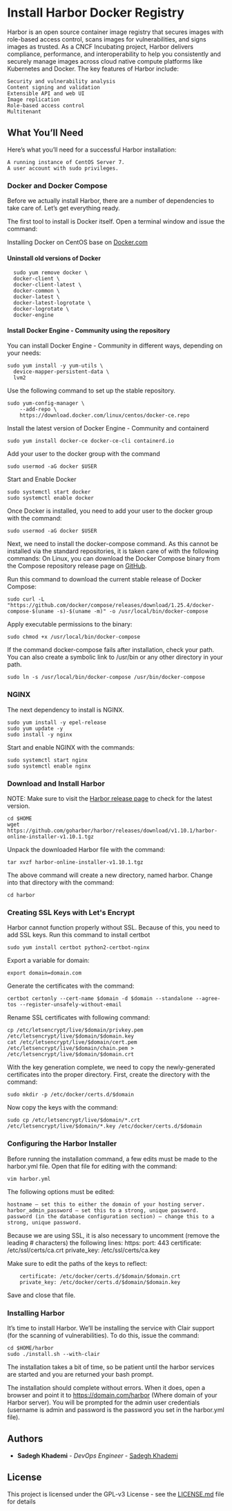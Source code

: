 # Install Harbor Docker Registry
Harbor is an open source container image registry that secures images with role-based access control, scans images for vulnerabilities, and signs images as trusted. As a CNCF Incubating project, Harbor delivers compliance, performance, and interoperability to help you consistently and securely manage images across cloud native compute platforms like Kubernetes and Docker. 
The key features of Harbor include:

    Security and vulnerability analysis
    Content signing and validation
    Extensible API and web UI
    Image replication
    Role-based access control
    Multitenant
    
## What You’ll Need

Here’s what you’ll need for a successful Harbor installation:

    A running instance of CentOS Server 7.
    A user account with sudo privileges.
    
### Docker and Docker Compose

Before we actually install Harbor, there are a number of dependencies to take care of. Let’s get everything ready.

The first tool to install is Docker itself. Open a terminal window and issue the command:

Installing Docker on CentOS base on [Docker.com](https://docs.docker.com/install/linux/docker-ce/centos/)

#### Uninstall old versions of Docker
```
  sudo yum remove docker \
  docker-client \
  docker-client-latest \
  docker-common \
  docker-latest \
  docker-latest-logrotate \
  docker-logrotate \
  docker-engine
```
#### Install Docker Engine - Community using the repository

You can install Docker Engine - Community in different ways, depending on your needs:
```
sudo yum install -y yum-utils \
  device-mapper-persistent-data \
  lvm2

```
Use the following command to set up the stable repository.
```
sudo yum-config-manager \
    --add-repo \
    https://download.docker.com/linux/centos/docker-ce.repo
```
Install the latest version of Docker Engine - Community and containerd
```
sudo yum install docker-ce docker-ce-cli containerd.io
```
Add your user to the docker group with the command
```
sudo usermod -aG docker $USER
```
Start and Enable Docker 
```
sudo systemctl start docker
sudo systemctl enable docker
```


Once Docker is installed, you need to add your user to the docker group with the command:

```
sudo usermod -aG docker $USER
```

Next, we need to install the docker-compose command. As this cannot be installed via the standard repositories, it is taken care of with the following commands:
On Linux, you can download the Docker Compose binary from the Compose repository release page on [GitHub](https://github.com/docker/compose/releases).

Run this command to download the current stable release of Docker Compose:
```
sudo curl -L "https://github.com/docker/compose/releases/download/1.25.4/docker-compose-$(uname -s)-$(uname -m)" -o /usr/local/bin/docker-compose
```
Apply executable permissions to the binary:

```
sudo chmod +x /usr/local/bin/docker-compose
```
If the command docker-compose fails after installation, check your path. You can also create a symbolic link to /usr/bin or any other directory in your path.
```
sudo ln -s /usr/local/bin/docker-compose /usr/bin/docker-compose
```
### NGINX

The next dependency to install is NGINX.
```
sudo yum install -y epel-release
sudo yum update -y
sudo install -y nginx 
```
Start and enable NGINX with the commands:
```
sudo systemctl start nginx
sudo systemctl enable nginx
```
### Download and Install Harbor
NOTE: Make sure to visit the [Harbor release page](https://github.com/goharbor/harbor/releases) to check for the latest version.
 
```
cd $HOME 
wget https://github.com/goharbor/harbor/releases/download/v1.10.1/harbor-online-installer-v1.10.1.tgz
```
Unpack the downloaded Harbor file with the command:
```
tar xvzf harbor-online-installer-v1.10.1.tgz
```
The above command will create a new directory, named harbor. Change into that directory with the command:
```
cd harbor
```
### Creating SSL Keys with Let's Encrypt
Harbor cannot function properly without SSL. Because of this, you need to add SSL keys.
Run this command to install certbot
```
sudo yum install certbot python2-certbot-nginx
```
Export a variable for domain:
```
export domain=domain.com
```
Generate the certificates with the command:
```
certbot certonly --cert-name $domain -d $domain --standalone --agree-tos --register-unsafely-without-email
```
Rename SSL certificates with following command:
```
cp /etc/letsencrypt/live/$domain/privkey.pem /etc/letsencrypt/live/$domain/$domain.key
cat /etc/letsencrypt/live/$domain/cert.pem /etc/letsencrypt/live/$domain/chain.pem > /etc/letsencrypt/live/$domain/$domain.crt
```
With the key generation complete, we need to copy the newly-generated certificates into the proper directory. First, create the directory with the command:
```
sudo mkdir -p /etc/docker/certs.d/$domain
```
Now copy the keys with the command:
```
sudo cp /etc/letsencrypt/live/$domain/*.crt /etc/letsencrypt/live/$domain/*.key /etc/docker/certs.d/$domain
```

### Configuring the Harbor Installer
Before running the installation command, a few edits must be made to the harbor.yml file. Open that file for editing with the command:
```
vim harbor.yml
```
The following options must be edited:

    hostname — set this to either the domain of your hosting server.
    harbor_admin_password — set this to a strong, unique password.
    password (in the database configuration section) — change this to a strong, unique password.

Because we are using SSL, it is also necessary to uncomment (remove the leading # characters) the following lines:
    https:
    port: 443
    certificate: /etc/ssl/certs/ca.crt
    private_key: /etc/ssl/certs/ca.key
    
Make sure to edit the paths of the keys to reflect:

```
    certificate: /etc/docker/certs.d/$domain/$domain.crt
    private_key: /etc/docker/certs.d/$domain/$domain.key
```
Save and close that file.

### Installing Harbor
It’s time to install Harbor. We’ll be installing the service with Clair support (for the scanning of vulnerabilities). To do this, issue the command:

```
cd $HOME/harbor
sudo ./install.sh --with-clair
```
The installation takes a bit of time, so be patient until the harbor services are started and you are returned your bash prompt.

The installation should complete without errors. When it does, open a browser and point it to https://domain.com/harbor (Where domain of your Harbor server). You will be prompted for the admin user credentials (username is admin and password is the password you set in the harbor.yml file).

## Authors

* **Sadegh Khademi** - *DevOps Engineer* - [Sadegh Khademi](https://github.com/niiiixd)

## License

This project is licensed under the GPL-v3 License - see the [LICENSE.md](LICENSE) file for details
